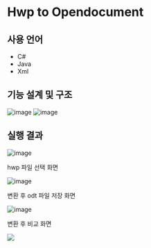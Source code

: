 # Hwp to Opendocument
## 사용 언어
* C#
* Java
* Xml
## 기능 설계 및 구조

![image](https://user-images.githubusercontent.com/54964209/197127595-dfb7f892-a0fa-476a-ad57-a1717e1ce944.png)
![image](https://user-images.githubusercontent.com/54964209/197127932-83ec8879-199a-4467-81ef-2a589427da3f.png)

## 실행 결과

![image](https://user-images.githubusercontent.com/54964209/197128153-e68336e7-726f-4898-992b-30b6b4d2e8df.png)

hwp 파일 선택 화면

![image](https://user-images.githubusercontent.com/54964209/197130765-3875139d-e89a-461d-82a3-e1b27c7fbfe2.png)

변환 후 odt 파일 저장 화면

![image](https://user-images.githubusercontent.com/54964209/197131012-ccd2816a-0185-42e1-86b1-2c10593204b4.png)

변환 후 비교 화면

<image src='https://user-images.githubusercontent.com/54964209/197131960-db714b3f-a826-4371-aebe-14206a57e3fe.png'>

